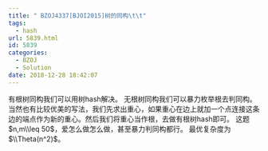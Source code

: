 ```yaml
---
title: " BZOJ4337[BJOI2015]树的同构\t\t"
tags:
  - hash
url: 5839.html
id: 5839
categories:
  - BZOJ
  - Solution
date: 2018-12-28 18:42:07
---
```


有根树同构我们可以用树hash解决。 无根树同构我们可以暴力枚举根去判同构。当然也有比较优美的写法，我们先求出重心，如果重心在边上就加一个点连接这条边的端点作为新的重心。然后我们将重心当作根，去做有根树hash即可。 这题$n,m\\leq 50$，爱怎么做怎么做，甚至暴力判同构都行。 最优复杂度为$\\Theta(n^2)$。